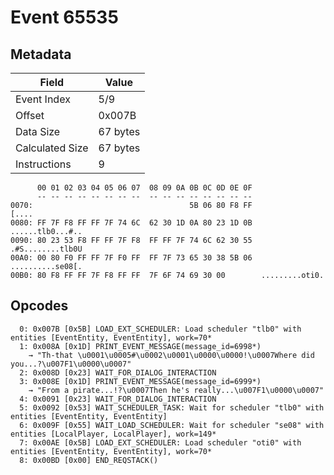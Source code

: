 # Event 65535

## Metadata

| Field           | Value    |
|-----------------|----------|
| Event Index     | 5/9      |
| Offset          | 0x007B   |
| Data Size       | 67 bytes |
| Calculated Size | 67 bytes |
| Instructions    | 9        |

```
      00 01 02 03 04 05 06 07  08 09 0A 0B 0C 0D 0E 0F
      -- -- -- -- -- -- -- --  -- -- -- -- -- -- -- --
0070:                                   5B 06 80 F8 FF             [....
0080: FF 7F F8 FF FF 7F 74 6C  62 30 1D 0A 80 23 1D 0B  ......tlb0...#..
0090: 80 23 53 F8 FF FF 7F F8  FF FF 7F 74 6C 62 30 55  .#S........tlb0U
00A0: 00 80 F0 FF FF 7F F0 FF  FF 7F 73 65 30 38 5B 06  ..........se08[.
00B0: 80 F8 FF FF 7F F8 FF FF  7F 6F 74 69 30 00        .........oti0.  
```

## Opcodes

```
  0: 0x007B [0x5B] LOAD_EXT_SCHEDULER: Load scheduler "tlb0" with entities [EventEntity, EventEntity], work=70*
  1: 0x008A [0x1D] PRINT_EVENT_MESSAGE(message_id=6998*)
    → "Th-that \u0001\u0005#\u0002\u0001\u0000\u0000!\u0007Where did you...?\u007F1\u0000\u0007"
  2: 0x008D [0x23] WAIT_FOR_DIALOG_INTERACTION
  3: 0x008E [0x1D] PRINT_EVENT_MESSAGE(message_id=6999*)
    → "From a pirate...!?\u0007Then he's really...\u007F1\u0000\u0007"
  4: 0x0091 [0x23] WAIT_FOR_DIALOG_INTERACTION
  5: 0x0092 [0x53] WAIT_SCHEDULER_TASK: Wait for scheduler "tlb0" with entities [EventEntity, EventEntity]
  6: 0x009F [0x55] WAIT_LOAD_SCHEDULER: Wait for scheduler "se08" with entities [LocalPlayer, LocalPlayer], work=149*
  7: 0x00AE [0x5B] LOAD_EXT_SCHEDULER: Load scheduler "oti0" with entities [EventEntity, EventEntity], work=70*
  8: 0x00BD [0x00] END_REQSTACK()
```
